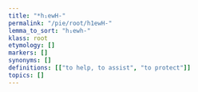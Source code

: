 ```yaml
---
title: "*h₁ewH-"
permalink: "/pie/root/h1ewH-"
lemma_to_sort: "h₁ewh-"
klass: root
etymology: []
markers: []
synonyms: []
definitions: [["to help, to assist", "to protect"]]
topics: []
---
```

